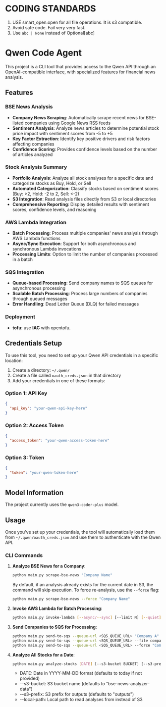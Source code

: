 # CODING STANDARDS

1. USE smart_open.open for all file operations. It is s3 compatible.
2. Avoid safe code. Fail very very fast.
3. Use `abc | None` instead of Optional[abc]


# Qwen Code Agent

This project is a CLI tool that provides access to the Qwen API through an OpenAI-compatible interface, with specialized features for financial news analysis.

## Features

### BSE News Analysis
- **Company News Scraping**: Automatically scrape recent news for BSE-listed companies using Google News RSS feeds
- **Sentiment Analysis**: Analyze news articles to determine potential stock price impact with sentiment scores from -5 to +5
- **Key Factor Extraction**: Identify key positive drivers and risk factors affecting companies
- **Confidence Scoring**: Provides confidence levels based on the number of articles analyzed

### Stock Analysis Summary
- **Portfolio Analysis**: Analyze all stock analyses for a specific date and categorize stocks as Buy, Hold, or Sell
- **Automated Categorization**: Classify stocks based on sentiment scores (Buy: >2, Hold: -2 to 2, Sell: <-2)
- **S3 Integration**: Read analysis files directly from S3 or local directories
- **Comprehensive Reporting**: Display detailed results with sentiment scores, confidence levels, and reasoning

### AWS Lambda Integration
- **Batch Processing**: Process multiple companies' news analysis through AWS Lambda functions
- **Async/Sync Execution**: Support for both asynchronous and synchronous Lambda invocations
- **Processing Limits**: Option to limit the number of companies processed in a batch

### SQS Integration
- **Queue-based Processing**: Send company names to SQS queues for asynchronous processing
- **Scalable Batch Processing**: Process large numbers of companies through queued messages
- **Error Handling**: Dead Letter Queue (DLQ) for failed messages

### Deployment
- **tofu**: use **IAC** with opentofu.

## Credentials Setup

To use this tool, you need to set up your Qwen API credentials in a specific location:

1. Create a directory: `~/.qwen/`
2. Create a file called `oauth_creds.json` in that directory
3. Add your credentials in one of these formats:

### Option 1: API Key
```json
{
  "api_key": "your-qwen-api-key-here"
}
```

### Option 2: Access Token
```json
{
  "access_token": "your-qwen-access-token-here"
}
```

### Option 3: Token
```json
{
  "token": "your-qwen-token-here"
}
```

## Model Information

The project currently uses the `qwen3-coder-plus` model.

## Usage

Once you've set up your credentials, the tool will automatically load them from `~/.qwen/oauth_creds.json` and use them to authenticate with the Qwen API.

### CLI Commands

1. **Analyze BSE News for a Company**:
   ```bash
   python main.py scrape-bse-news "Company Name"
   ```

   By default, if an analysis already exists for the current date in S3, the command will skip execution. To force re-analysis, use the `--force` flag:
   ```bash
   python main.py scrape-bse-news --force "Company Name"
   ```

2. **Invoke AWS Lambda for Batch Processing**:
   ```bash
   python main.py invoke-lambda [--async/--sync] [--limit N] [--quiet]
   ```

3. **Send Companies to SQS for Processing**:
   ```bash
   python main.py send-to-sqs --queue-url <SQS_QUEUE_URL> "Company A" "Company B"
   python main.py send-to-sqs --queue-url <SQS_QUEUE_URL> --file companies.txt
   python main.py send-to-sqs --queue-url <SQS_QUEUE_URL> --force "Company A"
   ```

4. **Analyze All Stocks for a Date**:
   ```bash
   python main.py analyze-stocks [DATE] [--s3-bucket BUCKET] [--s3-prefix PREFIX] [--local-path PATH]
   ```
   - DATE: Date in YYYY-MM-DD format (defaults to today if not provided)
   - --s3-bucket: S3 bucket name (defaults to "bse-news-analyzer-data")
   - --s3-prefix: S3 prefix for outputs (defaults to "outputs")
   - --local-path: Local path to read analyses from instead of S3